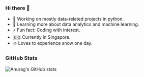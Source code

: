 ### Hi there 👋

<!--
**Mono-PQ/Mono-PQ** is a ✨ _special_ ✨ repository because its `README.md` (this file) appears on your GitHub profile.

Here are some ideas to get you started: 
- 👯 I’m looking to collaborate on ...
- 🤔 I’m looking for help with ...
- 💬 Ask me about ...
- 📫 How to reach me: ...
- 😄 Pronouns: ...
-->

- 🔭 Working on mostly data-related projects in python.
- 🌱 Learning more about data analytics and machine learning.
- ⚡ Fun fact: Coding with interest. 
- 🇸🇬 Currently in Singapore.
- ⛄️ Loves to experience snow one day.


### GitHub Stats

![Anurag's GitHub stats](https://github-readme-stats.vercel.app/api?username=anuraghazra&show_icons=true&theme=dracula)
